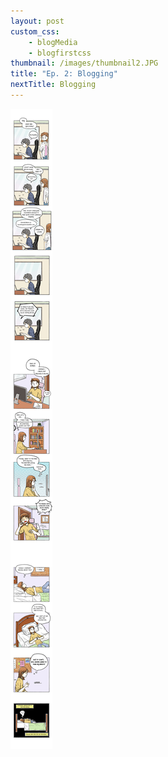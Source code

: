 ```yaml
--- 
layout: post
custom_css: 
    - blogMedia
    - blogfirstcss
thumbnail: /images/thumbnail2.JPG
title: "Ep. 2: Blogging"
nextTitle: Blogging
---
```


<img class = "comic" src = "/comics/Comic2_Final2.jpg"/>

<!--<div class = "imageHolderInsideBlog">
    <img id = "insideBlogPic" src = "{{ site.baseurl }}/images/EXOLogo.png"/>
</div>-->
